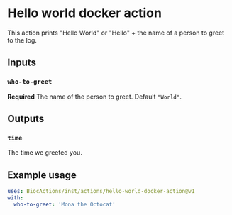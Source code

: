 
# Hello world docker action

This action prints "Hello World" or "Hello" + the name of a person to greet to the log.

## Inputs

### `who-to-greet`

**Required** The name of the person to greet. Default `"World"`.

## Outputs

### `time`

The time we greeted you.

## Example usage

```yaml
uses: BiocActions/inst/actions/hello-world-docker-action@v1
with:
  who-to-greet: 'Mona the Octocat'
```
